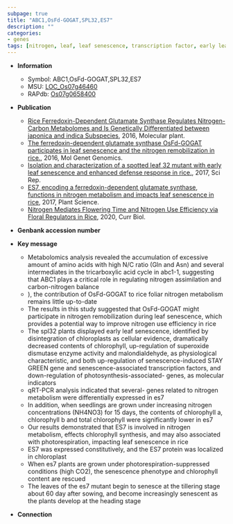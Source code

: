 ```yaml
---
subpage: true
title: "ABC1,OsFd-GOGAT,SPL32,ES7"
description: ""
categories:
- genes
tags: [nitrogen, leaf, leaf senescence, transcription factor, early leaf senescence, seedlings, chloroplast, senescence, tillering]
---
```


* **Information**  
    + Symbol: ABC1,OsFd-GOGAT,SPL32,ES7  
    + MSU: [LOC_Os07g46460](http://rice.plantbiology.msu.edu/cgi-bin/ORF_infopage.cgi?orf=LOC_Os07g46460)  
    + RAPdb: [Os07g0658400](http://rapdb.dna.affrc.go.jp/viewer/gbrowse_details/irgsp1?name=Os07g0658400)  

* **Publication**  
    + [Rice Ferredoxin-Dependent Glutamate Synthase Regulates Nitrogen-Carbon Metabolomes and Is Genetically Differentiated between japonica and indica Subspecies](http://www.ncbi.nlm.nih.gov/pubmed?term=Rice+Ferredoxin-Dependent+Glutamate+Synthase+Regulates+Nitrogen-Carbon+Metabolomes+and+Is+Genetically+Differentiated+between+japonica+and+indica+Subspecies%5BTitle%5D), 2016, Molecular plant.
    + [The ferredoxin-dependent glutamate synthase OsFd-GOGAT participates in leaf senescence and the nitrogen remobilization in rice.](http://www.ncbi.nlm.nih.gov/pubmed?term=The+ferredoxin-dependent+glutamate+synthase+OsFd-GOGAT+participates+in+leaf+senescence+and+the+nitrogen+remobilization+in+rice.%5BTitle%5D), 2016, Mol Genet Genomics.
    + [Isolation and characterization of a spotted leaf 32 mutant with early leaf senescence and enhanced defense response in rice.](http://www.ncbi.nlm.nih.gov/pubmed?term=Isolation+and+characterization+of+a+spotted+leaf+32+mutant+with+early+leaf+senescence+and+enhanced+defense+response+in+rice.%5BTitle%5D), 2017, Sci Rep.
    + [ES7, encoding a ferredoxin-dependent glutamate synthase, functions in nitrogen metabolism and impacts leaf senescence in rice](http://www.ncbi.nlm.nih.gov/pubmed?term=ES7,+encoding+a+ferredoxin-dependent+glutamate+synthase,+functions+in+nitrogen+metabolism+and+impacts+leaf+senescence+in+rice%5BTitle%5D), 2017, Plant Science.
    + [Nitrogen Mediates Flowering Time and Nitrogen Use Efficiency via Floral Regulators in Rice](http://www.ncbi.nlm.nih.gov/pubmed?term=Nitrogen+Mediates+Flowering+Time+and+Nitrogen+Use+Efficiency+via+Floral+Regulators+in+Rice%5BTitle%5D), 2020, Curr Biol.

* **Genbank accession number**  

* **Key message**  
    + Metabolomics analysis revealed the accumulation of excessive amount of amino acids with high N/C ratio (Gln and Asn) and several intermediates in the tricarboxylic acid cycle in abc1-1, suggesting that ABC1 plays a critical role in regulating nitrogen assimilation and carbon-nitrogen balance
    + ), the contribution of OsFd-GOGAT to rice foliar nitrogen metabolism remains little up-to-date
    + The results in this study suggested that OsFd-GOGAT might participate in nitrogen remobilization during leaf senescence, which provides a potential way to improve nitrogen use efficiency in rice
    + The spl32 plants displayed early leaf senescence, identified by disintegration of chloroplasts as cellular evidence, dramatically decreased contents of chlorophyll, up-regulation of superoxide dismutase enzyme activity and malondialdehyde, as physiological characteristic, and both up-regulation of senescence-induced STAY GREEN gene and senescence-associated transcription factors, and down-regulation of photosynthesis-associated- genes, as molecular indicators
    + qRT-PCR analysis indicated that several- genes related to nitrogen metabolism were differentially expressed in es7
    + In addition, when seedlings are grown under increasing nitrogen concentrations (NH4NO3) for 15 days, the contents of chlorophyll a, chlorophyll b and total chlorophyll were significantly lower in es7
    + Our results demonstrated that ES7 is involved in nitrogen metabolism, effects chlorophyll synthesis, and may also associated with photorespiration, impacting leaf senescence in rice
    + ES7 was expressed constitutively, and the ES7 protein was localized in chloroplast
    + When es7 plants are grown under photorespiration-suppressed conditions (high CO2), the senescence phenotype and chlorophyll content are rescued
    + The leaves of the es7 mutant begin to senesce at the tillering stage about 60 day after sowing, and become increasingly senescent as the plants develop at the heading stage

* **Connection**  



